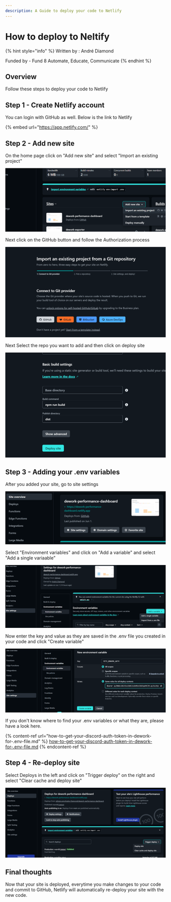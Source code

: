 ```yaml
---
description: A Guide to deploy your code to Netlify
---
```


# How to deploy to Neltify

{% hint style="info" %}
Written by : André Diamond

Funded by - Fund 8 Automate, Educate, Communicate
{% endhint %}

## Overview

Follow these steps to deploy your code to Netlify

## Step 1 - Create Netlify account

You can login with GitHub as well. Below is the link to Netlify

{% embed url="https://app.netlify.com/" %}

## Step 2 - Add new site

On the home page click on "Add new site" and select "Import an existing project"

![](<../../.gitbook/assets/image (2).png>)

Next click on the GitHub button and follow the Authorization process

![](<../../.gitbook/assets/image (5).png>)

Next Select the repo you want to add and then click on deploy site

![](<../../.gitbook/assets/image (8).png>)

## Step 3 - Adding your .env variables

After you added your site, go to site settings

![](../../.gitbook/assets/image.png)

Select "Environment variables" and click on "Add a variable" and select "Add a single variaable"

![](<../../.gitbook/assets/image (6).png>)

Now enter the key and value as they are saved in the .env file you created in your code and click "Create variable"

![](<../../.gitbook/assets/image (7).png>)

If you don't know where to find your .env variables or what they are, please have a look here.

{% content-ref url="how-to-get-your-discord-auth-token-in-dework-for-.env-file.md" %}
[how-to-get-your-discord-auth-token-in-dework-for-.env-file.md](how-to-get-your-discord-auth-token-in-dework-for-.env-file.md)
{% endcontent-ref %}

## Step 4 - Re-deploy site

Select Deploys in the left and click on "Trigger deploy" on the right and select "Clear cache and deploy site"

![](<../../.gitbook/assets/image (4).png>)

## Final thoughts

Now that your site is deployed, everytime you make changes to your code and commit to GitHub, Netlify will automatically re-deploy your site with the new code.

